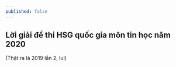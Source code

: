 ```yaml
---
published: false
---
```

## Lời giải đề thi HSG quốc gia môn tin học năm 2020
(Thật ra là 2019 lần 2, lul)
